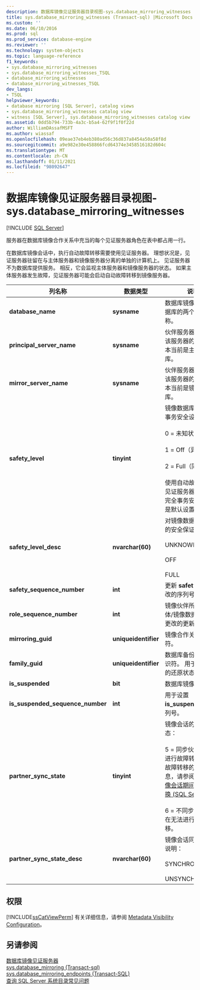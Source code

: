 ```yaml
---
description: 数据库镜像见证服务器目录视图-sys.database_mirroring_witnesses
title: sys.database_mirroring_witnesses (Transact-sql) |Microsoft Docs
ms.custom: ''
ms.date: 06/10/2016
ms.prod: sql
ms.prod_service: database-engine
ms.reviewer: ''
ms.technology: system-objects
ms.topic: language-reference
f1_keywords:
- sys.database_mirroring_witnesses
- sys.database_mirroring_witnesses_TSQL
- database_mirroring_witnesses
- database_mirroring_witnesses_TSQL
dev_langs:
- TSQL
helpviewer_keywords:
- database mirroring [SQL Server], catalog views
- sys.database_mirroring_witnesses catalog view
- witness [SQL Server], sys.database_mirroring_witnesses catalog view
ms.assetid: 0dd5b794-733b-4a3c-b5a4-62f9f1f0f22d
author: WilliamDAssafMSFT
ms.author: wiassaf
ms.openlocfilehash: 09eae37eb4eb380ad56c36d837a8454a50a58f8d
ms.sourcegitcommit: a9e982e30e458866fcd64374e3458516182d604c
ms.translationtype: MT
ms.contentlocale: zh-CN
ms.lasthandoff: 01/11/2021
ms.locfileid: "98092647"
---
```

# <a name="database-mirroring-witness-catalog-views---sysdatabase_mirroring_witnesses"></a>数据库镜像见证服务器目录视图-sys.database_mirroring_witnesses
 [!INCLUDE [SQL Server](../../includes/applies-to-version/sqlserver.md)]

  服务器在数据库镜像合作关系中充当的每个见证服务器角色在表中都占用一行。 
  
  在数据库镜像会话中，执行自动故障转移需要使用见证服务器。 理想状况是，见证服务器驻留在与主体服务器和镜像服务器分离的单独的计算机上。 见证服务器不为数据库提供服务。 相反，它会监视主体服务器和镜像服务器的状态。 如果主体服务器发生故障，见证服务器可能会启动自动故障转移到镜像服务器。 
  
|列名称|数据类型|说明|  
|-----------------|---------------|-----------------|  
|**database_name**|**sysname**|数据库镜像会话中数据库的两个副本的名称。|  
|**principal_server_name**|**sysname**|伙伴服务器的名称，该服务器的数据库副本当前是主体数据库。|  
|**mirror_server_name**|**sysname**|伙伴服务器的名称，该服务器的数据库副本当前是镜像数据库。|  
|**safety_level**|**tinyint**|镜像数据库中更新的事务安全设置：<br /><br /> 0 = 未知状态<br /><br /> 1 = Off（异步）<br /><br /> 2 = Full（同步）<br /><br /> 使用自动故障转移的见证服务器要求具有完全事务安全性，这是默认设置。|  
|**safety_level_desc**|**nvarchar(60)**|对镜像数据库中更新的安全保证的说明：<br /><br /> UNKNOWN<br /><br /> OFF<br /><br /> FULL|  
|**safety_sequence_number**|**int**|更新 **safety_level** 更改的序列号。|  
|**role_sequence_number**|**int**|镜像伙伴所充当的主体/镜像数据库角色的更改的更新序列号。|  
|**mirroring_guid**|**uniqueidentifier**|镜像合作关系的标识符。|  
|**family_guid**|**uniqueidentifier**|数据库备份系列的标识符。 用于检测匹配的还原状态。|  
|**is_suspended**|**bit**|数据库镜像挂起。|  
|**is_suspended_sequence_number**|**int**|用于设置 **is_suspended** 的序列号。|  
|**partner_sync_state**|**tinyint**|镜像会话的同步状态：<br /><br /> 5 = 同步伙伴。 可以进行故障转移。 有关故障转移的要求的信息，请参阅 [数据库镜像会话期间的角色切换 &#40;SQL Server&#41;](../../database-engine/database-mirroring/role-switching-during-a-database-mirroring-session-sql-server.md)。<br /><br /> 6 = 不同步伙伴。 现在无法进行故障转移。|  
|**partner_sync_state_desc**|**nvarchar(60)**|镜像会话同步状态的说明：<br /><br /> SYNCHRONIZED<br /><br /> UNSYNCHRONIZED|  
  
## <a name="permissions"></a>权限  
 [!INCLUDE[ssCatViewPerm](../../includes/sscatviewperm-md.md)] 有关详细信息，请参阅 [Metadata Visibility Configuration](../../relational-databases/security/metadata-visibility-configuration.md)。  
  
## <a name="see-also"></a>另请参阅  
 [数据库镜像见证服务器](../../database-engine/database-mirroring/database-mirroring-witness.md)   
 [sys.database_mirroring &#40;Transact-sql&#41;](../../relational-databases/system-catalog-views/sys-database-mirroring-transact-sql.md)   
 [sys.database_mirroring_endpoints (Transact-SQL)](../../relational-databases/system-catalog-views/sys-database-mirroring-endpoints-transact-sql.md)   
 [查询 SQL Server 系统目录常见问题](../../relational-databases/system-catalog-views/querying-the-sql-server-system-catalog-faq.md)  
  
  
